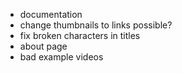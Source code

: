 - documentation
- change thumbnails to links possible?
- fix broken characters in titles
- about page
- bad example videos
